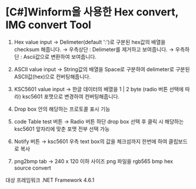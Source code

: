 # [C#]Winform을 사용한 Hex convert, IMG convert Tool

1. Hex value input 
   → Delimeter(default ':')로 구분된 hex값의 배열을 checksum 해줍니다.
   → 우측상단 : Delimeter를 제거하고 보여줍니다.
   → 우측하단 : Ascii값으로 변환하여 보여줍니다.

2. ASCII value input 
   → String값의 배열을 Space로 구분하여 delimeter로 구분된 ASCII값(hex)으로 컨버팅해줍니다.

3. KSC5601 value input
   → 한글 데이터의 배열을 1 | 2 byte (radio 버튼 선택에 따라) ksc5601 포맷으로 변경하여 컨버팅해줍니다.

4. Drop box 안의 해당하는 프로토콜 표시 기능

5. code Table test 버튼
   → Radio 버튼 하단 drop box 선택 후 클릭 시 해당하는 ksc5601 앞자리에 맞춘 포맷 전부 선택 가능

6. Notify 버튼
   → ksc5601 우측 text box의 값을 체크섬까지 한번에 하여 클립보드로 복사

7. png2bmp tab
   → 240 x 120 이하 사이즈 png 파일을 rgb565 bmp hex source convert

   

대상 프레임워크 .NET Framework 4.6.1